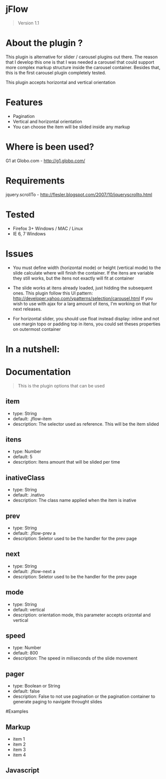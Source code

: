 # jFlow
> Version 1.1

# About the plugin ?

This plugin is alternative for slider / carousel plugins out there. The reason that I develop this one is that I was needed a carousel
that could support more complex markup structure inside the carousel container. Besides that, this is the first carousel plugin completely
tested.

This plugin accepts horizontal and vertical orientation

# Features

* Pagination
* Vertical and horizontal orientation
* You can choose the item will be slided inside any markup

# Where is been used?

G1 at Globo.com - http://g1.globo.com/

# Requirements

jquery.scrollTo - http://flesler.blogspot.com/2007/10/jqueryscrollto.html

# Tested

* Firefox 3+ Windows / MAC / Linux
* IE 6, 7 Windows

# Issues

* You must define width (horizontal mode) or height (vertical mode) to the slide calculate where will finish the container. If the itens are variable they still works,
but the itens not exactly will fit at container

* The slide works at itens already loaded, just hidding the subsequent ones. This plugin follow this UI pattern: http://developer.yahoo.com/ypatterns/selection/carousel.html
If you wish to use with ajax for a larg amount of itens, I'm working on that for next releases.

* For horizontal slider, you should use float instead display: inline and not use margin topo or padding top in itens, you could set theses properties on outermost container


# In a nutshell:
  <script type="text/javascript" src="jquery-jflow.js"></script>
  <script type="text/javascript">
     $(function(){
        $("#vertical").jflow({
           mode : "vertical",
            item: "#vertical li",
            prev: "#pager button.previous",
            next: "#pager button.next,
            pager: "#pager"
        });
     });
  </script>

# Documentation
	
> This is the plugin options that can be used

## item
* type: String
* default: .jflow-item
* description: The selector used as reference. This will be the item slided

## itens
* type: Number
* default: 5
* description: Itens amount that will be slided per time

## inativeClass
* type: String
* default: .inativo
* description: The class name applied when the item is inative 

## prev
* type: String
* default: .jflow-prev a
* description: Seletor used to be the handler for the prev page

## next
* type: String
* default: .jflow-next a
* description: Seletor used to be the handler for the prev page  

## mode
* type: String
* default: vertical
* description: orientation mode, this parameter accepts orizontal and vertical

## speed
* type: Number
* default: 800
* description: The speed in miliseconds of the slide movement

## pager
* type: Boolean or String
* default: false
* description: False to not use pagination or the pagination container to generate paging to navigate throught slides		

#Examples

## Markup  
  
  <div id="container">
   	<ul>
   		<li>item 1</li>
   		<li>item 2</li>
   		<li>item 3</li>
   		<li>item 4</li>
   	</ul>
   </div>
   
## Javascript
   <script type="text/javascript">
	   $(function(){
		   $('#container').jflow({
		   	itens: 3,
		   	mode: 'horizontal'
		   });
	   });
   </script>
  